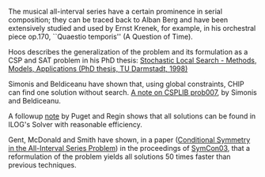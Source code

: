 The musical all-interval series have a certain prominence in serial composition; they can be traced back to Alban Berg and have been extensively studied and used by Ernst Krenek, for example, in his orchestral piece op.170, ``Quaestio temporis'' (A Question of Time).

Hoos describes the generalization of the problem and its formulation as a CSP and SAT problem in his PhD thesis:
[Stochastic Local Search - Methods, Models, Applications (PhD thesis, TU Darmstadt, 1998)](https://www.cs.ubc.ca/~hoos/ps/phd-thesis.pdf)

Simonis and Beldiceanu have shown that, using global constraints, CHIP can find one solution without search.
[A note on CSPLIB prob007](helmut.pdf), by Simonis and Beldiceanu.

A followup [note](puget.pdf) by Puget and Regin shows that all solutions can be found in ILOG's Solver with reasonable efficiency.

Gent, McDonald and Smith have shown, in a paper ([Conditional Symmetry in the All-Interval Series Problem](gmsSymCon03.pdf)) in the proceedings of [SymCon03](https://www.it.uu.se/research/group/astra/SymCon/SymCon03/notes.html), that a reformulation of the problem yields all solutions 50 times faster than previous techniques.
